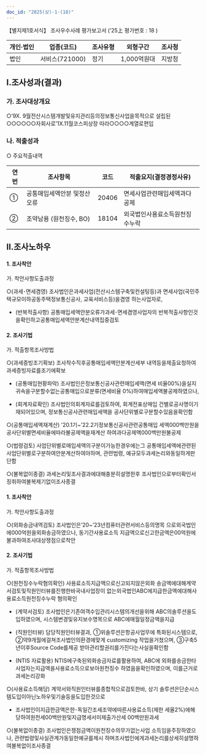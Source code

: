 ```yaml
---
doc_id: "2025(상)-1-(18)"
---
```


【별지제1호서식】 조사우수사례 평가보고서 (’25上 평가번호 : 18 )

| 개인·법인 | 업종(코드) | 조사유형 | 외형구간 | 조사청 |
| --- | --- | --- | --- | --- |
| 법인 | 서비스(721000) | 정기 | 1,000억원대 | 지방청 |

## Ⅰ.조사성과(결과)

### 가. 조사대상개요

○’9X. 9월전산시스템개발및유지관리등의정보통신사업을목적으로 설립된○○○○○○자회사로’1X.11월코스피상장 따라○○○○계열로편입

### 나. 적출성과

○ 주요적출내역

| 연번 | 조사항목 | 코드 | 적출요지(결정경정사유) |
| --- | --- | --- | --- |
| ① | 공통매입세액안분 및정산오류 | 20406 | 면세사업관련매입세액과다공제 | <!-- row_id: 2025(상)-1-(18)#R1 -->
| ② | 조약남용 (원천징수, BO) | 18104 | 외국법인사용료소득원천징수누락 | <!-- row_id: 2025(상)-1-(18)#R2 -->

## Ⅱ.조사노하우

#### 1. 조사착안

가. 착안사항도출과정

○(과세･면세겸영) 조사법인은과세사업(전산시스템구축및컨설팅등)과 면세사업(국민주택규모이하공동주택정보통신공사, 교육서비스등)을겸영 하는사업자로,

- (반복적출사항) 공통매입세액안분오류가과세･면세겸영사업자의 반복적출사항인것을확인하고공통매입세액안분계산내역집중검토

#### 2. 조사기법

가. 적출항목조사방법

○(과세증빙조기확보) 조사착수직후공통매입세액안분계산세부 내역등을제출요청하여과세증빙자료를조기에확보

- (공통매입현황파악) 조사법인은정보통신공사관련매입세액(면세 비율00%)을실지귀속을구분할수없는공통매입으로분류(면세비율 0%)하여매입세액불공제하였으나,

- (회계자료확인) 조사법인의회계자료를검토하여, 회계전표상매입 건별로공사명이기재되어있으며, 정보통신공사관련매입세액을 공사단위별로구분할수있음을확인함

○(공통매입세액재계산) ’20.1기~’22.2기정보통신공사관련공통매입 세액000백만원을공사단위별면세비율에따라불공제액을재계산 하여과다공제액000백만원불공제

○(법령검토) 사업단위별로매입세액의구분이가능한경우에는그 공통매입세액에관련된사업단위별로구분하여안분계산하여야하며, 관련법령, 예규모두과세논리와동일하게판단함

○(불복없이종결) 과세논리및조사결과에대해충분히설명한후 조사법인으로부터확인서징취하여불복제기없이조사종결

#### 1. 조사착안

가. 착안사항도출과정

○(외화송금내역검토) 조사법인은’20~’23년컴퓨터관련서비스등의명목 으로외국법인에000억원을외화송금하였으나, 동기간사용료소득 지급액으로신고한금액은00억원에불과하여조사대상쟁점으로착안

#### 2. 조사기법

가. 적출항목조사방법

○(원천징수누락혐의확인) 사용료소득지급액으로신고되지않은외화 송금액에대해계약서검토및직원인터뷰를진행한바국내사업장이 없는외국법인ABC에지급한금액에대해사용료소득원천징수누락 혐의확인

- (계약서검토) 조사법인은기존여객수입관리시스템의개선을위해 ABC의솔루션을도입하였으며, 시스템변경및유지보수명목으로 ABC에매월일정금액을지급

- (직원인터뷰) 담당직원인터뷰결과, ①위솔루션은항공사업무에 특화된시스템으로,
②약9개월에걸쳐조사법인의환경에맞게 customizing 작업을거쳤으며, ③구축5년이후Source Code를제공 받아관리할권리를가진다는사실을확인함

- (NTIS 자료활용) NTIS에구축된외화송금자료를활용하여, ABC에 외화를송금한타사업자는지급액을사용료소득으로보아원천징수 하였음을확인하였으며, 이를근거로과세논리강화

○(사용료소득해당) 계약서와직원인터뷰를종합적으로검토한바, 상기 솔루션은단순시스템도입이아닌노하우및기술등을도입한것으로

- 조사법인이지급한금액은한･독일간조세조약에따른사용료소득(제한 세율2%)에해당하여원천세00백만원및지급명세서미제출가산세 00백만원과세

○(불복없이종결) 조사법인은쟁점금액이원천징수의무가없는사업 소득임을주장하였으나, 관련법령및사실관계가동일한예규를제시 하며조사법인에게과세논리를상세히설명하여불복없이조사종결
